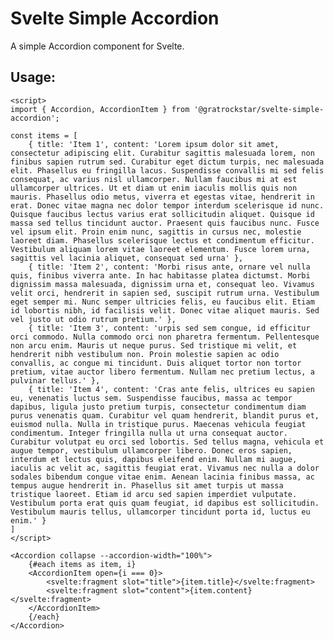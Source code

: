 # Svelte Simple Accordion

A simple Accordion component for Svelte.

## Usage:

    <script>    
    import { Accordion, AccordionItem } from '@gratrockstar/svelte-simple-accordion';
    
    const items = [    
	    { title: 'Item 1', content: 'Lorem ipsum dolor sit amet, consectetur adipiscing elit. Curabitur sagittis malesuada lorem, non finibus sapien rutrum sed. Curabitur eget dictum turpis, nec malesuada elit. Phasellus eu fringilla lacus. Suspendisse convallis mi sed felis consequat, ac varius nisl ullamcorper. Nullam faucibus mi at est ullamcorper ultrices. Ut et diam ut enim iaculis mollis quis non mauris. Phasellus odio metus, viverra et egestas vitae, hendrerit in erat. Donec vitae magna nec dolor tempor interdum scelerisque id nunc. Quisque faucibus lectus varius erat sollicitudin aliquet. Quisque id massa sed tellus tincidunt auctor. Praesent quis faucibus nunc. Fusce vel ipsum elit. Proin enim nunc, sagittis in cursus nec, molestie laoreet diam. Phasellus scelerisque lectus et condimentum efficitur. Vestibulum aliquam lorem vitae laoreet elementum. Fusce lorem urna, sagittis vel lacinia aliquet, consequat sed urna' },	    
	    { title: 'Item 2', content: 'Morbi risus ante, ornare vel nulla quis, finibus viverra ante. In hac habitasse platea dictumst. Morbi dignissim massa malesuada, dignissim urna et, consequat leo. Vivamus velit orci, hendrerit in sapien sed, suscipit rutrum urna. Vestibulum eget semper mi. Nunc semper ultricies felis, eu faucibus elit. Etiam id lobortis nibh, id facilisis velit. Donec vitae aliquet mauris. Sed vel justo ut odio rutrum pretium.' },	    
	    { title: 'Item 3', content: 'urpis sed sem congue, id efficitur orci commodo. Nulla commodo orci non pharetra fermentum. Pellentesque non arcu enim. Mauris ut neque purus. Sed tristique mi velit, et hendrerit nibh vestibulum non. Proin molestie sapien ac odio convallis, ac congue mi tincidunt. Duis aliquet tortor non tortor pretium, vitae auctor libero fermentum. Nullam nec pretium lectus, a pulvinar tellus.' },	    
	    { title: 'Item 4', content: 'Cras ante felis, ultrices eu sapien eu, venenatis luctus sem. Suspendisse faucibus, massa ac tempor dapibus, ligula justo pretium turpis, consectetur condimentum diam purus venenatis quam. Curabitur vel quam hendrerit, blandit purus et, euismod nulla. Nulla in tristique purus. Maecenas vehicula feugiat condimentum. Integer fringilla nulla ut urna consequat auctor. Curabitur volutpat eu orci sed lobortis. Sed tellus magna, vehicula et augue tempor, vestibulum ullamcorper libero. Donec eros sapien, interdum et lectus quis, dapibus eleifend enim. Nullam mi augue, iaculis ac velit ac, sagittis feugiat erat. Vivamus nec nulla a dolor sodales bibendum congue vitae enim. Aenean lacinia finibus massa, ac tempus augue hendrerit in. Phasellus sit amet turpis ut massa tristique laoreet. Etiam id arcu sed sapien imperdiet vulputate. Vestibulum porta erat quis quam feugiat, id dapibus est sollicitudin. Vestibulum mauris tellus, ullamcorper tincidunt porta id, luctus eu enim.' }    
    ]    
    </script>
    
    <Accordion collapse --accordion-width="100%">    
	    {#each items as item, i}    
	    <AccordionItem open={i === 0}>    
		    <svelte:fragment slot="title">{item.title}</svelte:fragment>    
		    <svelte:fragment slot="content">{item.content}</svelte:fragment>    
	    </AccordionItem>   
	    {/each}    
    </Accordion>
